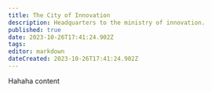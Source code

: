 ```yaml
---
title: The City of Innovation
description: Headquarters to the ministry of innovation.
published: true
date: 2023-10-26T17:41:24.902Z
tags: 
editor: markdown
dateCreated: 2023-10-26T17:41:24.902Z
---
```


Hahaha content